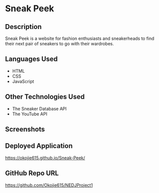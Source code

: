 # Sneak Peek

## Description
Sneak Peek is a website for fashion enthusiasts and sneakerheads to find their next pair of sneakers to go with their wardrobes.

## Languages Used
* HTML
* CSS
* JavaScript

## Other Technologies Used
* The Sneaker Database API
* The YouTube API

## Screenshots


## Deployed Application
https://okojie615.github.io/Sneak-Peek/

## GitHub Repo URL
https://github.com/Okojie615/NEDJProject1
